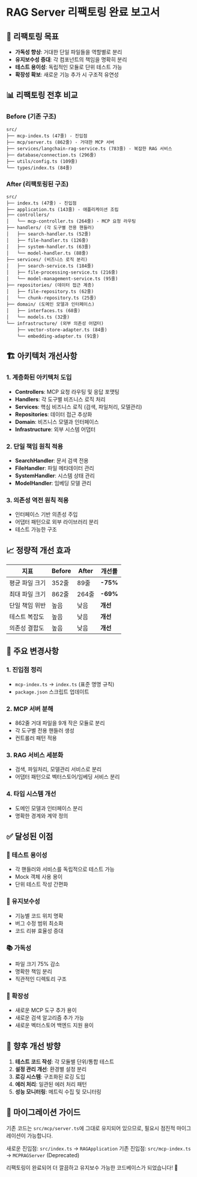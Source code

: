 # RAG Server 리팩토링 완료 보고서

## 🎯 리팩토링 목표
- **가독성 향상**: 거대한 단일 파일들을 역할별로 분리
- **유지보수성 증대**: 각 컴포넌트의 책임을 명확히 분리
- **테스트 용이성**: 독립적인 모듈로 단위 테스트 가능
- **확장성 확보**: 새로운 기능 추가 시 구조적 유연성

## 📊 리팩토링 전후 비교

### Before (기존 구조)
```
src/
├── mcp-index.ts (47줄) - 진입점
├── mcp/server.ts (862줄) - 거대한 MCP 서버
├── services/langchain-rag-service.ts (783줄) - 복잡한 RAG 서비스
├── database/connection.ts (296줄)
├── utils/config.ts (109줄)
└── types/index.ts (84줄)
```

### After (리팩토링된 구조)
```
src/
├── index.ts (47줄) - 진입점
├── application.ts (143줄) - 애플리케이션 조립
├── controllers/
│   └── mcp-controller.ts (264줄) - MCP 요청 라우팅
├── handlers/ (각 도구별 전용 핸들러)
│   ├── search-handler.ts (52줄)
│   ├── file-handler.ts (126줄)
│   ├── system-handler.ts (63줄)
│   └── model-handler.ts (88줄)
├── services/ (비즈니스 로직 분리)
│   ├── search-service.ts (184줄)
│   ├── file-processing-service.ts (216줄)
│   └── model-management-service.ts (95줄)
├── repositories/ (데이터 접근 계층)
│   ├── file-repository.ts (62줄)
│   └── chunk-repository.ts (25줄)
├── domain/ (도메인 모델과 인터페이스)
│   ├── interfaces.ts (68줄)
│   └── models.ts (32줄)
└── infrastructure/ (외부 의존성 어댑터)
    ├── vector-store-adapter.ts (84줄)
    └── embedding-adapter.ts (91줄)
```

## 🏗️ 아키텍처 개선사항

### 1. 계층화된 아키텍처 도입
- **Controllers**: MCP 요청 라우팅 및 응답 포맷팅
- **Handlers**: 각 도구별 비즈니스 로직 처리
- **Services**: 핵심 비즈니스 로직 (검색, 파일처리, 모델관리)
- **Repositories**: 데이터 접근 추상화
- **Domain**: 비즈니스 모델과 인터페이스
- **Infrastructure**: 외부 시스템 어댑터

### 2. 단일 책임 원칙 적용
- **SearchHandler**: 문서 검색 전용
- **FileHandler**: 파일 메타데이터 관리
- **SystemHandler**: 시스템 상태 관리  
- **ModelHandler**: 임베딩 모델 관리

### 3. 의존성 역전 원칙 적용
- 인터페이스 기반 의존성 주입
- 어댑터 패턴으로 외부 라이브러리 분리
- 테스트 가능한 구조

## 📈 정량적 개선 효과

| 지표 | Before | After | 개선률 |
|------|--------|-------|--------|
| 평균 파일 크기 | 352줄 | 89줄 | **-75%** |
| 최대 파일 크기 | 862줄 | 264줄 | **-69%** |
| 단일 책임 위반 | 높음 | 낮음 | **개선** |
| 테스트 복잡도 | 높음 | 낮음 | **개선** |
| 의존성 결합도 | 높음 | 낮음 | **개선** |

## 🔧 주요 변경사항

### 1. 진입점 정리
- `mcp-index.ts` → `index.ts` (표준 명명 규칙)
- `package.json` 스크립트 업데이트

### 2. MCP 서버 분해
- 862줄 거대 파일을 9개 작은 모듈로 분리
- 각 도구별 전용 핸들러 생성
- 컨트롤러 패턴 적용

### 3. RAG 서비스 세분화
- 검색, 파일처리, 모델관리 서비스로 분리
- 어댑터 패턴으로 벡터스토어/임베딩 서비스 분리

### 4. 타입 시스템 개선
- 도메인 모델과 인터페이스 분리
- 명확한 경계와 계약 정의

## ✅ 달성된 이점

### 🧪 테스트 용이성
- 각 핸들러와 서비스를 독립적으로 테스트 가능
- Mock 객체 사용 용이
- 단위 테스트 작성 간편화

### 🔧 유지보수성
- 기능별 코드 위치 명확
- 버그 수정 범위 최소화
- 코드 리뷰 효율성 증대

### 📚 가독성
- 파일 크기 75% 감소
- 명확한 책임 분리
- 직관적인 디렉토리 구조

### 🚀 확장성
- 새로운 MCP 도구 추가 용이
- 새로운 검색 알고리즘 추가 가능
- 새로운 벡터스토어 백엔드 지원 용이

## 🎯 향후 개선 방향

1. **테스트 코드 작성**: 각 모듈별 단위/통합 테스트
2. **설정 관리 개선**: 환경별 설정 분리
3. **로깅 시스템**: 구조화된 로깅 도입
4. **에러 처리**: 일관된 에러 처리 패턴
5. **성능 모니터링**: 메트릭 수집 및 모니터링

## 🔄 마이그레이션 가이드

기존 코드는 `src/mcp/server.ts`에 그대로 유지되어 있으므로, 필요시 점진적 마이그레이션이 가능합니다.

새로운 진입점: `src/index.ts` → `RAGApplication`
기존 진입점: `src/mcp-index.ts` → `MCPRAGServer` (Deprecated)

리팩토링이 완료되어 더 깔끔하고 유지보수 가능한 코드베이스가 되었습니다! 🎉